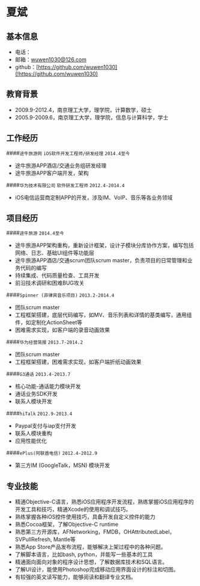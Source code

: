 # 夏斌

## 基本信息
* 电话：
* 邮箱：wuwen1030@126.com
* github：[https://github.com/wuwen1030](!https://github.com/wuwen1030)

## 教育背景
* 2009.9-2012.4，南京理工大学，理学院，计算数学，硕士
* 2005.9-2009.6，南京理工大学，理学院，信息与计算科学，学士

## 工作经历
####`途牛旅游网` `iOS软件开发工程师/研发经理` `2014.4至今`
* 途牛旅游APP酒店/交通业务组研发经理
* 途牛旅游APP客户端开发，架构

####`华为技术有限公司` `软件研发工程师` `2012.4-2014.4`
* iOS电信运营商定制APP的开发，涉及IM、VoIP、音乐等各业务领域

## 项目经历
####`途牛旅游` `2014.4至今`
* 途牛旅游APP架构重构，重新设计框架，设计子模块分库协作方案，编写包括网络、日志、基础UI组件等功能层
* 途牛旅游APP酒店/交通scrum团队scrum master，负责项目的日常管理和业务代码的编写
* 持续集成、代码质量检查、工具开发
* 前沿技术调研和困难BUG攻关

####`Spinner (菲律宾音乐项目)` `2013.2-2014.4`
* 团队scrum master
* 工程框架搭建，底层代码编写，如MV、音乐列表和详情的基类编写，通用组件，如定制化ActionSheet等
* 困难需求实现，如客户端的录音动画效果

####`华为经营简报` `2013.7-2014.2`
* 团队scrum master
* 工程框架搭建，困难需求实现，如客户端折纸动画效果

####`G3通话` `2013.4-2013.7`
* 核心功能-通话能力模块开发
* 通话业务SDK开发
* 联系人模块开发

####`hiTalk` `2012.9-2013.4`
* Paypal支付与iap支付开发
* 联系人模块重构
* 应用性能优化

####`ePlus(阿联酋电信)` `2012.4-2012.9`
* 第三方IM (GoogleTalk，MSN) 模块开发

## 专业技能
* 精通Objective-C语言，熟悉iOS应用程序开发流程，熟练掌握iOS应用程序的开发工具和技巧，精通Xcode的使用和调试技巧。
* 熟练掌握各种iOS控件使用技巧，具备开发自定义控件的能力
* 熟悉Cocoa框架，了解Objective-C runtime
* 熟悉第三方开源库，AFNetworking，FMDB，OHAttributedLabel，SVPullRefresh, Mantle等
* 熟悉App Store产品发布流程，能够解决上架过程中的各种问题。
* 了解脚本语言，比如bash, python，并能写一些基本的工具
* 精通面向面向对象的程序设计思想，了解数据库技术和SQL语言。
* 了解UI设计，能使用Photoshop完成移动应用界面设计的标注和切图。
* 有较强的英文读写能力，能够阅读和翻译专业文档。
